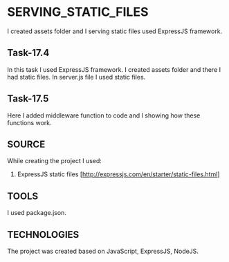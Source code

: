 # SERVING_STATIC_FILES

I created assets folder and I serving static files used ExpressJS framework.

## Task-17.4

In this task I used ExpressJS framework. I created assets folder and there I had static files. In server.js file I used static files.

## Task-17.5

Here I added middleware function to code and I showing how these functions work.

## SOURCE 
While creating the project I used: 
1. ExpressJS static files [http://expressjs.com/en/starter/static-files.html]

## TOOLS 
I used package.json.

## TECHNOLOGIES 
The project was created based on JavaScript, ExpressJS, NodeJS.
